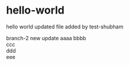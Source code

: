 # hello-world
hello world
updated file
added by test-shubham


branch-2
new update
aaaa
bbbb  
ccc  
ddd  
eee
